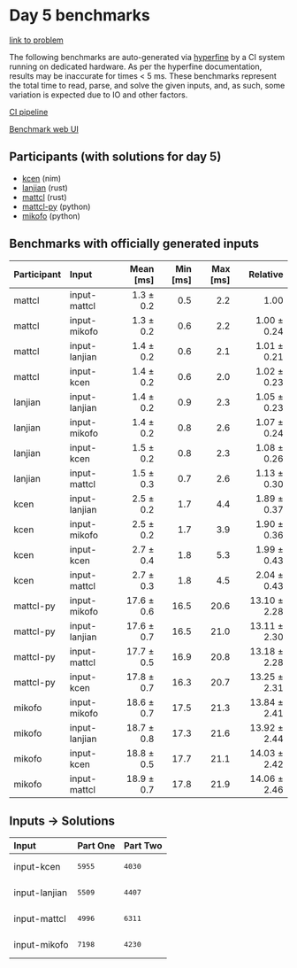 # Day 5 benchmarks

[link to problem](https://adventofcode.com/2024/day/5)

The following benchmarks are auto-generated via
[hyperfine](https://github.com/sharkdp/hyperfine) by a CI system running on
dedicated hardware. As per the hyperfine documentation, results may be
inaccurate for times < 5 ms. These benchmarks represent the total time to read,
parse, and solve the given inputs, and, as such, some variation is expected due
to IO and other factors.

[CI pipeline](http://ci.papercode.net:8080/teams/main/pipelines/aoc2024)

[Benchmark web UI](https://aoc.ancalagon.black)


## Participants (with solutions for day 5)

- [kcen](https://github.com/kcen/aoc2024) (nim)
- [lanjian](https://github.com/lanjian/aoc-2024) (rust)
- [mattcl](https://github.com/mattcl/aoc2024) (rust)
- [mattcl-py](https://github.com/mattcl/aoc2024-py) (python)
- [mikofo](https://github.com/mikofo/aoc2024) (python)


## Benchmarks with officially generated inputs

| Participant | Input | Mean [ms] | Min [ms] | Max [ms] | Relative |
|:---|:---|---:|---:|---:|---:|
| mattcl | input-mattcl | 1.3 ± 0.2 | 0.5 | 2.2 | 1.00 |
| mattcl | input-mikofo | 1.3 ± 0.2 | 0.6 | 2.2 | 1.00 ± 0.24 |
| mattcl | input-lanjian | 1.4 ± 0.2 | 0.6 | 2.1 | 1.01 ± 0.21 |
| mattcl | input-kcen | 1.4 ± 0.2 | 0.6 | 2.0 | 1.02 ± 0.23 |
| lanjian | input-lanjian | 1.4 ± 0.2 | 0.9 | 2.3 | 1.05 ± 0.23 |
| lanjian | input-mikofo | 1.4 ± 0.2 | 0.8 | 2.6 | 1.07 ± 0.24 |
| lanjian | input-kcen | 1.5 ± 0.2 | 0.8 | 2.3 | 1.08 ± 0.26 |
| lanjian | input-mattcl | 1.5 ± 0.3 | 0.7 | 2.6 | 1.13 ± 0.30 |
| kcen | input-lanjian | 2.5 ± 0.2 | 1.7 | 4.4 | 1.89 ± 0.37 |
| kcen | input-mikofo | 2.5 ± 0.2 | 1.7 | 3.9 | 1.90 ± 0.36 |
| kcen | input-kcen | 2.7 ± 0.4 | 1.8 | 5.3 | 1.99 ± 0.43 |
| kcen | input-mattcl | 2.7 ± 0.3 | 1.8 | 4.5 | 2.04 ± 0.43 |
| mattcl-py | input-mikofo | 17.6 ± 0.6 | 16.5 | 20.6 | 13.10 ± 2.28 |
| mattcl-py | input-lanjian | 17.6 ± 0.7 | 16.5 | 21.0 | 13.11 ± 2.30 |
| mattcl-py | input-mattcl | 17.7 ± 0.5 | 16.9 | 20.8 | 13.18 ± 2.28 |
| mattcl-py | input-kcen | 17.8 ± 0.7 | 16.3 | 20.7 | 13.25 ± 2.31 |
| mikofo | input-mikofo | 18.6 ± 0.7 | 17.5 | 21.3 | 13.84 ± 2.41 |
| mikofo | input-lanjian | 18.7 ± 0.8 | 17.3 | 21.6 | 13.92 ± 2.44 |
| mikofo | input-kcen | 18.8 ± 0.5 | 17.7 | 21.1 | 14.03 ± 2.42 |
| mikofo | input-mattcl | 18.9 ± 0.7 | 17.8 | 21.9 | 14.06 ± 2.46 |


## Inputs -> Solutions

| Input | Part One | Part Two |
|:---|:---|:---|
|input-kcen|<pre>5955</pre>|<pre>4030</pre>|
|input-lanjian|<pre>5509</pre>|<pre>4407</pre>|
|input-mattcl|<pre>4996</pre>|<pre>6311</pre>|
|input-mikofo|<pre>7198</pre>|<pre>4230</pre>|